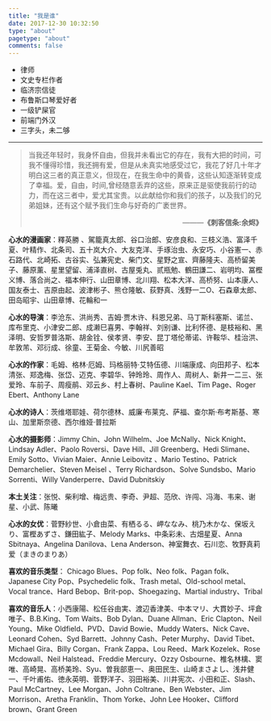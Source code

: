 ```yaml
---
title: "我是谁"
date: 2017-12-30 10:32:50
type: "about"
pagetype: "about"
comments: false
---
```

- 律师
- 文史专栏作者
- 临济宗信徒
- 布鲁斯口琴爱好者
- 一级铲屎官
- 前端门外汉
- 三字头，未二够

---
>当我还年轻时，我身怀自由，但我并未看出它的存在，我有大把的时间，可我不懂得珍惜，我还拥有爱，但是从未真实地感受过它，我花了好几十年才明白这三者的真正意义，但现在，在我生命中的黄昏，这些认知逐渐转变成了幸福。爱，自由，时间,曾经随意丢弃的这些，原来正是驱使我前行的动力，而在这三者中，爱尤其宝贵。以此献给你和我们的孩子，以及我们的兄弟姐妹，还有这个赋予我们生命与好奇的广袤世界。
>
><p align="right">———<b>《刺客信条:余烬》</b></p>

**心水的漫画家**：釋英勝 、駕籠真太郎、谷口治郎、安彦良和、三枝义浩、富泽千夏、叶精作、北条司、五十岚大介、大友克洋、手琢治虫、永安巧、小谷憲一、赤石路代、北崎拓、古谷实、弘兼宪史、柴门文、星野之宣、齊藤隆夫、高桥留美子、藤原薰、星里望留、浦泽直树、古屋兎丸、贰瓶勉、鶴田謙二、岩明均、冨樫义博、落合尚之、福本伸行、山田章博、北川翔、松本大洋、高桥努、山本康人、国友泰士、吉原由起、波津彬子、熊仓隆敏、荻野真、浅野一二O、石森章太郎、田岛昭宇、山田章博、花輪和一

**心水的导演**：李沧东、洪尚秀、吉姆·贾木许、科恩兄弟、马丁斯科塞斯、诺兰、库布里克、小津安二郎、成濑巳喜男、李翰祥、刘别谦、比利怀德、是枝裕和、黑泽明、安哲罗普洛斯、胡金铨、侯孝贤、李安、昆丁塔伦蒂诺、许鞍华、桂治洪、牟敦芾、邓衍成、徐童、王菊金、今敏、川尻善昭

**心水的作家**：毛姆、格林·厄姆、玛格丽特·艾特伍德、川端康成、向田邦子、松本清张、郑逸梅、张岱、迈克、李碧华、钟玲玲、周作人、周树人、新井一二三、张爱玲、车前子、周瘦鹃、邓云乡、村上春树、Pauline Kael、Tim Page、Roger Ebert、Anthony Lane

**心水的诗人**：茨维塔耶娃、荷尔德林、威廉·布莱克、萨福、查尔斯·布考斯基、寒山、加里斯奈德、西尔维娅·普拉斯

**心水的摄影师**：Jimmy Chin、John Wilhelm、Joe McNally、Nick Knight、Lindsay Adler、Paolo Roversi、Dave Hill、Jill Greenberg、Hedi Slimane、Emily Sotto、Vivian Maier、Annie Leibovitz 、Mario Testino、Patrick Demarchelier、Steven Meisel 、Terry Richardson、Solve Sundsbo、Mario Sorrenti、Willy Vanderperre、David Dubnitskiy

**本土关注**：张悦、柴利增、梅远贵、李奇、尹超、范欣、许闯、冯海、韦来、谢星、小武、陈曦

**心水的女优**：菅野紗世、小倉由菜、有栖るる、岬ななみ、桃乃木かな、保坂えり、富樫あずさ、鎌田紘子、Melody Marks、中条彩未、古畑星夏、Anna Sbitnaya、Angelina Danilova、Lena Anderson、神室舞衣、石川恋、牧野真莉爱（まきのまりあ）

**喜欢的音乐类型**：
Chicago Blues、Pop folk、Neo folk、Pagan folk、Japanese City Pop、Psychedelic folk、Trash metal、Old-school metal、Vocal trance、Hard Bebop、Brit-pop、Shoegazing、Martial industry、Tribal

**喜欢的音乐人**：小西康陽、松任谷由実、渡辺香津美、中本マリ、大貫妙子、坪倉唯子、B.B.King、Tom Waits、Bob Dylan、Duane Allman、Eric Clapton、Neil Young、Mike Oldfield、PVD、David Bowie、Muddy Waters、Nick Cave、Leonard Cohen、Syd Barrett、Johnny Cash、Peter Murphy、David Tibet、Michael Gira、Billy Corgan、Frank Zappa、Lou Reed、Mark Kozelek、Rose Mcdowall、Neil Halstead、Freddie Mercury、Ozzy Osbourne、椎名林檎、窦唯、高崎晃、高桥美玲、Syu、曽我部恵一、奥田民生、山崎まさよし、浅井健一、千叶甫佑、徳永英明、菅野洋子、羽田裕美、川井宪次、小田和正、Slash、Paul McCartney、Lee Morgan、John Coltrane、Ben Webster、Jim Morrison、Aretha Franklin、Thom Yorke、John Lee Hooker、Clifford brown、Grant Green
